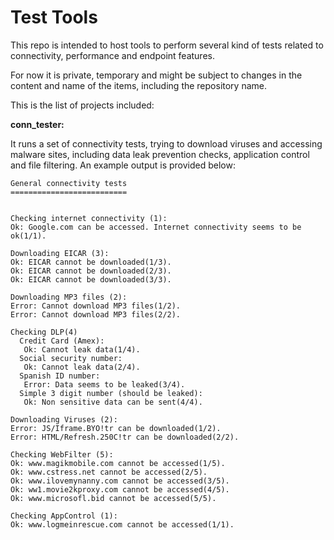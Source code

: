 Test Tools
===========

This repo is intended to host tools to perform several kind of tests related to connectivity, performance and endpoint features.

For now it is private, temporary and might be subject to changes in the content and name of the items, including the repository name.

This is the list of projects included:

**conn_tester:**

It runs a set of connectivity tests, trying to download viruses and accessing malware sites, including data leak prevention checks, application control and file filtering. An example output is provided below:

```autohotkey
General connectivity tests
========================== 


Checking internet connectivity (1):
Ok: Google.com can be accessed. Internet connectivity seems to be ok(1/1).

Downloading EICAR (3):
Ok: EICAR cannot be downloaded(1/3).
Ok: EICAR cannot be downloaded(2/3).
Ok: EICAR cannot be downloaded(3/3).

Downloading MP3 files (2):
Error: Cannot download MP3 files(1/2).
Error: Cannot download MP3 files(2/2).

Checking DLP(4)
  Credit Card (Amex):
   Ok: Cannot leak data(1/4).
  Social security number:
   Ok: Cannot leak data(2/4).
  Spanish ID number:
   Error: Data seems to be leaked(3/4).
  Simple 3 digit number (should be leaked):
   Ok: Non sensitive data can be sent(4/4).

Downloading Viruses (2):
Error: JS/Iframe.BYO!tr can be downloaded(1/2).
Error: HTML/Refresh.250C!tr can be downloaded(2/2).

Checking WebFilter (5):
Ok: www.magikmobile.com cannot be accessed(1/5).
Ok: www.cstress.net cannot be accessed(2/5).
Ok: www.ilovemynanny.com cannot be accessed(3/5).
Ok: ww1.movie2kproxy.com cannot be accessed(4/5).
Ok: www.microsofl.bid cannot be accessed(5/5).

Checking AppControl (1):
Ok: www.logmeinrescue.com cannot be accessed(1/1).
 
 ```

